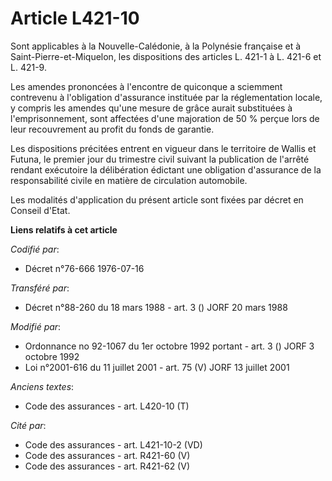 # Article L421-10

Sont applicables à la Nouvelle-Calédonie, à la Polynésie française et à Saint-Pierre-et-Miquelon, les dispositions des
articles L. 421-1 à L. 421-6 et L. 421-9.

Les amendes prononcées à l'encontre de quiconque a sciemment contrevenu à l'obligation d'assurance instituée par la
réglementation locale, y compris les amendes qu'une mesure de grâce aurait substituées à l'emprisonnement, sont affectées
d'une majoration de 50 % perçue lors de leur recouvrement au profit du fonds de garantie.

Les dispositions précitées entrent en vigueur dans le territoire de Wallis et Futuna, le premier jour du trimestre civil
suivant la publication de l'arrêté rendant exécutoire la délibération édictant une obligation d'assurance de la
responsabilité civile en matière de circulation automobile.

Les modalités d'application du présent article sont fixées par décret en Conseil d'Etat.

**Liens relatifs à cet article**

_Codifié par_:

  - Décret n°76-666 1976-07-16

_Transféré par_:

  - Décret n°88-260 du 18 mars 1988 - art. 3 () JORF 20 mars 1988

_Modifié par_:

  - Ordonnance no 92-1067 du 1er octobre 1992 portant  - art. 3 () JORF 3 octobre 1992
  - Loi n°2001-616 du 11 juillet 2001 - art. 75 (V) JORF 13 juillet 2001

_Anciens textes_:

  - Code des assurances - art. L420-10 (T)

_Cité par_:

  - Code des assurances - art. L421-10-2 (VD)
  - Code des assurances - art. R421-60 (V)
  - Code des assurances - art. R421-62 (V)
